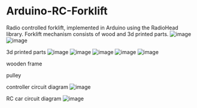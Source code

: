 # Arduino-RC-Forklift
Radio controlled forklift, implemented in Arduino using the RadioHead library. Forklift mechanism consists of wood and 3d printed parts.
![image](https://github.com/kasunFernando2004/Arduino-RC-Forklift/assets/161267348/f94b9b80-aa1f-4cd8-a190-a6bb3b807a37)
![image](https://github.com/kasunFernando2004/Arduino-RC-Forklift/assets/161267348/49355a5f-f16a-4f9c-bb78-5334311e4bbb)

3d printed parts
![image](https://github.com/kasunFernando2004/Arduino-RC-Forklift/assets/161267348/3063e223-0b4c-4e6c-9ac8-c9699cb13118)
![image](https://github.com/kasunFernando2004/Arduino-RC-Forklift/assets/161267348/12fddb72-51b4-4c6f-a46f-4c895759cd70)
![image](https://github.com/kasunFernando2004/Arduino-RC-Forklift/assets/161267348/5dbeae0c-fb0f-4bdd-837d-60c38cbc3900)
![image](https://github.com/kasunFernando2004/Arduino-RC-Forklift/assets/161267348/34d9cfea-1fc3-44a1-8b0c-127ac7864477)
![image](https://github.com/kasunFernando2004/Arduino-RC-Forklift/assets/161267348/ec719f04-5499-4204-8d01-116057be246b)

wooden frame 

pulley

controller circuit diagram
![image](https://github.com/kasunFernando2004/Arduino-RC-Forklift/assets/161267348/89f4519e-8e61-4563-a275-407dfe4bbcdf)

RC car circuit diagram
![image](https://github.com/kasunFernando2004/Arduino-RC-Forklift/assets/161267348/0b3dbc1e-0774-4e82-b3b6-3bc7767365fb)



